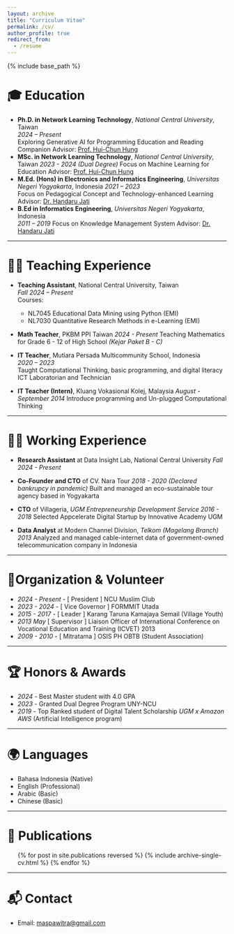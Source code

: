 ```yaml
---
layout: archive
title: "Curriculum Vitae"
permalink: /cv/
author_profile: true
redirect_from:
  - /resume
---
```


{% include base_path %}

# 🎓 Education

- **Ph.D. in Network Learning Technology**, *National Central University*, Taiwan  
  *2024 – Present*  
  Exploring Generative AI for Programming Education and Reading Companion
  Advisor: [Prof. Hui-Chun Hung](https://scholars.ncu.edu.tw/en/persons/hui-chun-hung)
- **MSc. in Network Learning Technology**, *National Central University*, Taiwan
  *2023 - 2024 (Dual Degree)*
  Focus on Machine Learning for Education
  Advisor: [Prof. Hui-Chun Hung](https://scholars.ncu.edu.tw/en/persons/hui-chun-hung)
- **M.Ed. (Hons) in Electronics and Informatics Engineering**, *Universitas Negeri Yogyakarta*, Indonesia
  *2021 – 2023*  
  Focus on Pedagogical Concept and Technology-enhanced Learning
  Advisor: [Dr. Handaru Jati](https://scholar.google.com/citations?user=tFKBYJ8AAAAJ&hl=en)
- **B.Ed in Informatics Engineering**, *Universitas Negeri Yogyakarta*, Indonesia  
  *2011 – 2019*
  Focus on Knowledge Management System 
    Advisor: [Dr. Handaru Jati](https://scholar.google.com/citations?user=tFKBYJ8AAAAJ&hl=en)

---

# 👨‍🏫 Teaching Experience

- **Teaching Assistant**, National Central University, Taiwan  
  *Fall 2024 – Present*  
  Courses:
  - NL7045 Educational Data Mining using Python (EMI)
  - NL7030 Quantitative Research Methods in e-Learning (EMI)

- **Math Teacher**, PKBM PPI Taiwan
  *2024 - Present*
  Teaching Mathematics for Grade 6 - 12 of High School *(Kejar Paket B - C)*
- **IT Teacher**, Mutiara Persada Multicommunity School, Indonesia  
  *2020 – 2023*  
  Taught Computational Thinking, basic programming, and digital literacy
  ICT Laboratorian and Technician
- **IT Teacher (Intern)**, Kluang Vokasional Kolej, Malaysia
  *August - September 2014*
  Introduce programming and Un-plugged Computational Thinking

---
# 👷‍♂️ Working Experience
- **Research Assistant** at Data Insight Lab, National Central University
  *Fall 2024 - Present*
- **Co-Founder and CTO** of CV. Nara Tour 
  *2018 - 2020 (Declared bankrupcy in pandemic)*
  Built and managed an eco-sustainable tour agency based in Yogyakarta

- **CTO** of Villageria, *UGM Entrepreneurship Development Service*
  *2016 - 2018*
  Selected Appcelerate Digital Startup by Innovative Academy UGM 

- **Data Analyst** at Modern Channel Division, *Telkom (Magelang Branch)*
  *2013*
  Analyzed and managed cable-internet data of government-owned telecommunication company in Indonesia 

---

# 🤝Organization & Volunteer
- *2024 - Present* - [ President ] NCU Muslim Club
- *2023 - 2024* - [ Vice Governor ] FORMMIT Utada
- *2015 - 2017* - [ Leader ] Karang Taruna Kamajaya Semail (Village Youth)
- *2013 May* [ Supervisor ] Liaison Officer of International Conference on Vocational Education and Training (ICVET) 2013
- *2009 - 2010* - [ Mitratama ] OSIS PH OBTB (Student Association)
 
---
# 🏆 Honors & Awards
- *2024* - Best Master student with 4.0 GPA 
- *2023* - Granted Dual Degree Program UNY-NCU
- *2019* - Top Ranked student of Digital Talent Scholarship *UGM x Amazon AWS* (Artificial Intelligence program)

---

# 🌍 Languages

- Bahasa Indonesia (Native)
- English (Professional)
- Arabic (Basic)
- Chinese (Basic)

---

📰 Publications
======
  <ul>{% for post in site.publications reversed %}
    {% include archive-single-cv.html %}
  {% endfor %}</ul>
  
<!-- Talks
======
  <ul>{% for post in site.talks reversed %}
    {% include archive-single-talk-cv.html  %}
  {% endfor %}</ul>
  
Teaching
======
  <ul>{% for post in site.teaching reversed %}
    {% include archive-single-cv.html %}
  {% endfor %}</ul> -->
---
# 📬 Contact

- Email: maspawitra@gmail.com
